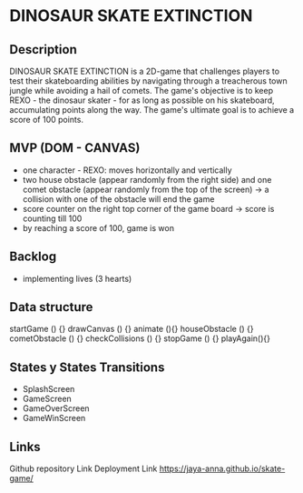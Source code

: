 # DINOSAUR SKATE EXTINCTION



## Description
DINOSAUR SKATE EXTINCTION is a 2D-game that challenges players to test their skateboarding abilities by navigating through a treacherous town jungle while avoiding a hail of comets. The game's objective is to keep REXO - the dinosaur skater - for as long as possible on his skateboard, accumulating points along the way. The game's ultimate goal is to achieve a score of 100 points. 

## MVP (DOM - CANVAS)

- one character - REXO: moves horizontally and vertically 
- two house obstacle (appear randomly from the right side) and one comet obstacle (appear randomly from the top of the screen)
 -> a collision with one of the obstacle will end the game
- score counter on the right top corner of the game board 
 -> score is counting till 100
- by reaching a score of 100, game is won 

## Backlog

- implementing lives (3 hearts) 

## Data structure

startGame () {}
drawCanvas () {}
animate (){}
houseObstacle () {}
cometObstacle () {}
checkCollisions () {}
stopGame () {}
playAgain(){}

## States y States Transitions

- SplashScreen
- GameScreen
- GameOverScreen
- GameWinScreen

## Links

Github repository Link 
Deployment Link https://jaya-anna.github.io/skate-game/
